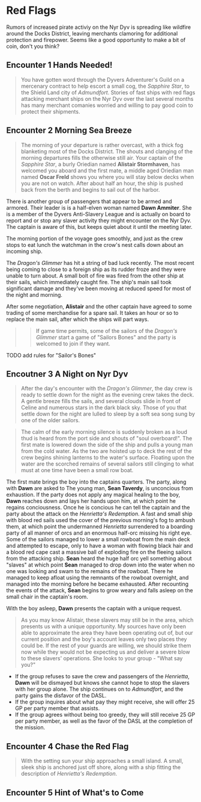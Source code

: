 # Red Flags

Rumors of increased pirate activiy on the Nyr Dyv is spreading like wildfire around the Docks District, leaving merchants clamoring for additional protection and firepower. Seems like a good opportunity to make a bit of coin, don't you think?

## Encounter 1 Hands Needed!

> You have gotten word through the Dyvers Adventurer's Guild on a mercenary contract to help escort a small cog, the _Sapphire Star_, to the Shield Land city of _Admundfort_.
> Stories of fast ships with red flags attacking merchant ships on the Nyr Dyv over the last several months has many merchant comanies worried and willing to pay good coin to
> protect their shipments.

## Encounter 2 Morning Sea Breeze

> The morning of your departure is rather overcast, with a thick fog blanketing most of the Docks District. The shouts and clanging of the morning departures fills the otherwise still air.
> Your captain of the _Sapphire Star_, a burly Oriedian named **Alistair Stormhaven**, has welcomed you aboard and the first mate, a middle aged Oriedian man named **Oscar Freld** shows you
> where you will stay below decks when you are not on watch. After about half an hour, the ship is pushed back from the berth and begins to sail out of the harbor.

There is another group of passengers that appear to be armed and armored. Their leader is is a half-elven woman named **Dawn Ammiter**. She is a member of the Dyvers Anti-Slavery League and is
actually on board to report and or stop any slaver activity they might encounter on the Nyr Dyv. The captain is aware of this, but keeps quiet about it until the meeting later.

The morning portion of the voyage goes smoothly, and just as the crew stops to eat lunch the watchman in the crow's nest calls down about an incoming ship.

The _Dragon's Glimmer_ has hit a string of bad luck recently. The most recent being coming to close to a foreign ship as its rudder froze and they were unable to turn about. A small bolt of fire
was fired from the other ship at their sails, which immediately caught fire. The ship's main sail took significant damage and they've been moving at reduced speed for most of the night and morning.

After some negotiation, **Alistair** and the other captain have agreed to some trading of some merchandise for a spare sail. It takes an hour or so to replace the main sail, after which the ships will
part ways.

>> If game time permits, some of the sailors of the _Dragon's Glimmer_ start a game of "Sailors Bones" and the party is welcomed to join if they want.

TODO add rules for "Sailor's Bones"

## Encoutner 3 A Night on Nyr Dyv

> After the day's encounter with the _Dragon's Glimmer_, the day crew is ready to settle down for the night as the evening crew takes the deck. A gentle breeze fills the sails, and several clouds slide
> in front of Celine and numerous stars in the dark black sky. Those of you that settle down for the night are lulled to sleep by a soft sea song sung by one of the older sailors.

> The calm of the early morning silence is suddenly broken as a loud thud is heard from the port side and shouts of "soul overboard!". The first mate is lowered down the side of the ship and pulls
> a young man from the cold water. As the two are hoisted up to deck the rest of the crew begins shining lanterns to the water's surface. Floating upon the water are the scorched remains of several
> sailors still clinging to what must at one time have been a small row boat.

The first mate brings the boy into the captains quarters. The party, along with **Dawn** are asked to
The young man, **Sean Taverdy**, is unconcious from exhaustion. If the party does not apply any magical healing to the boy, **Dawn** reaches down and lays her hands upon him, at which point he regains conciousness.
Once he is concious he can tell the captain and the party about the attack on the _Henrietta's Redemption_. A fast and small ship with blood red sails used the cover of the previous morning's fog to ambush them, at which point
the undermanned _Henrietta_ surrendered to a boarding party of all manner of orcs and an enormous half-orc missing his right eye. Some of the sailors managed to lower a small rowboat from the main deck and
attempted to escape, only to have a woman with flowing black hair and a blood red cape cast a massive ball of exploding fire on the fleeing sailors from the attacking ship. **Sean** heard the huge half orc yell
something about "slaves" at which point **Sean** managed to drop down into the water when no one was looking and swam to the remains of the rowboat. There he managed to keep afloat using the remnants of the rowboat
overnight, and managed into the morning before he became exhausted.
After recounting the events of the attack, **Sean** begins to grow weary and falls asleep on the small chair in the captain's room.

With the boy asleep, **Dawn** presents the captain with a unique request.

> As you may know Alistair, these slavers may still be in the area, which presents us with a unique opportunity. My sources have only been able to approximate the area they have been operating out of, but our current position
> and the boy's account leaves only two places they could be. If the rest of your guards are willing, we should strike them now while they would not be expecting us and deliver a severe blow to these slavers' operations.
> She looks to your group - "What say you?"

+ If the group refuses to save the crew and passengers of the _Henrietta_, **Dawn** will be dismayed but knows she cannot hope to stop the slavers with her group alone. The ship continues on to _Admundfort_, and the party gains
    the disfavor of the DASL.
+ If the group inquires about what pay they might receive, she will offer 25 GP per party member that assists.
+ If the group agrees without being too greedy, they will still receive 25 GP per party member, as well as the favor of the DASL at the completion of the mission.

## Encounter 4 Chase the Red Flag

> With the setting sun your ship approaches a small island. A small, sleek ship is anchored just off shore, along with a ship fitting the description of _Henrietta's Redemption_.

## Encounter 5 Hint of What's to Come
